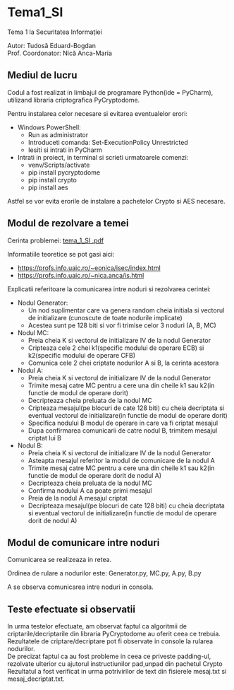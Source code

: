 # Tema1_SI

Tema 1 la Securitatea Informației

Autor: Tudosă Eduard-Bogdan <br />
Prof. Coordonator: Nică Anca-Maria 

## Mediul de lucru

Codul a fost realizat in limbajul de programare Python(ide = PyCharm), utilizand libraria criptografica PyCryptodome. <br />

Pentru instalarea celor necesare si evitarea eventualelor erori:
* Windows PowerShell:
  * Run as administrator
  * Introduceti comanda: Set-ExecutionPolicy Unrestricted
  * Iesiti si intrati in PyCharm
* Intrati in proiect, in terminal si scrieti urmatoarele comenzi:
  * venv/Scripts/activate
  * pip install pycryptodome
  * pip install crypto
  * pip install aes

Astfel se vor evita erorile de instalare a pachetelor Crypto si AES necesare.

## Modul de rezolvare a temei

Cerinta problemei: [tema_1_SI .pdf](https://github.com/TudosaEduard/Tema1_SI/files/7379324/tema_1_SI.pdf) <br />

Informatiile teoretice se pot gasi aici:
 * https://profs.info.uaic.ro/~eonica/isec/index.html
 * https://profs.info.uaic.ro/~nica.anca/is.html <br />

Explicatii referitoare la comunicarea intre noduri si rezolvarea cerintei:
 * Nodul Generator:
   * Un nod suplimentar care va genera random cheia initiala si vectorul de initializare (cunoscute de toate nodurile implicate)
   * Acestea sunt pe 128 biti si vor fi trimise celor 3 noduri (A, B, MC) <br />
 * Nodul MC:
   * Preia cheia K si vectorul de initializare IV de la nodul Generator
   * Cripteaza cele 2 chei k1(specific modului de operare ECB) si k2(specific modului de operare CFB)
   * Comunica cele 2 chei criptate nodurilor A si B, la cerinta acestora <br />
 * Nodul A:
   * Preia cheia K si vectorul de initializare IV de la nodul Generator
   * Trimite mesaj catre MC pentru a cere una din cheile k1 sau k2(in functie de modul de operare dorit)
   * Decripteaza cheia preluata de la nodul MC
   * Cripteaza mesajul(pe blocuri de cate 128 biti) cu cheia decriptata si eventual vectorul de initializare(in functie de modul de operare dorit)
   * Specifica nodului B modul de operare in care va fi criptat mesajul
   * Dupa confirmarea comunicarii de catre nodul B, trimitem mesajul criptat lui B <br />
 * Nodul B:
   * Preia cheia K si vectorul de initializare IV de la nodul Generator
   * Asteapta mesajul referitor la modul de comunicare de la nodul A
   * Trimite mesaj catre MC pentru a cere una din cheile k1 sau k2(in functie de modul de operare dorit de nodul A)
   * Decripteaza cheia preluata de la nodul MC
   * Confirma nodului A ca poate primi mesajul
   * Preia de la nodul A mesajul criptat
   * Decripteaza mesajul(pe blocuri de cate 128 biti) cu cheia decriptata si eventual vectorul de initializare(in functie de modul de operare dorit de nodul A)

## Modul de comunicare intre noduri

Comunicarea se realizeaza in retea.

Ordinea de rulare a nodurilor este: Generator.py, MC.py, A.py, B.py

A se observa comunicarea intre noduri in consola.

## Teste efectuate si observatii

In urma testelor efectuate, am observat faptul ca algoritmii de criptarile/decriptarile din libraria PyCryptodome au oferit ceea ce trebuia. <br />
Rezultatele de criptare/decriptare pot fi observate in console la rularea nodurilor. <br />
De precizat faptul ca au fost probleme in ceea ce priveste padding-ul, rezolvate ulterior cu ajutorul instructiunilor pad,unpad din pachetul Crypto <br />
Rezultatul a fost verificat in urma potrivirilor de text din fisierele mesaj.txt si mesaj_decriptat.txt.
